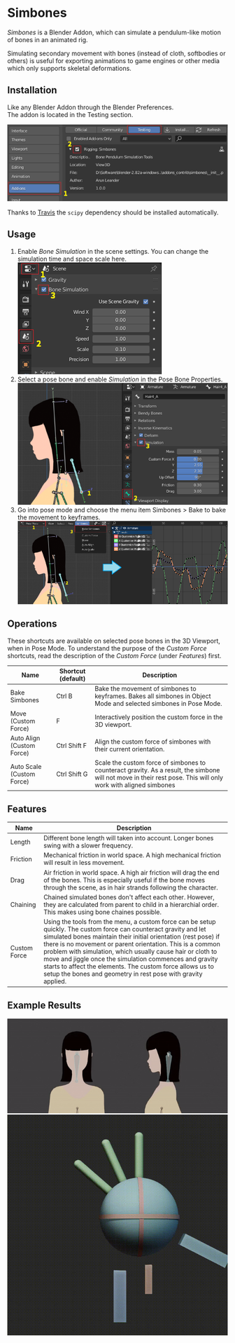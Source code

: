 # Simbones
*Simbones* is a Blender Addon, which can simulate a pendulum-like motion of bones in an animated rig.

Simulating secondary movement with bones (instead of cloth, softbodies or others) is useful for exporting animations to game engines or other media which only supports skeletal deformations.

## Installation

Like any Blender Addon through the Blender Preferences.  
The addon is located in the Testing section.

![preferences](doc/install.png)

Thanks to [Travis](https://github.com/Travis-OBrien) the `scipy` dependency should be installed automatically.

## Usage

1. Enable *Bone Simulation* in the scene settings. You can change the simulation time and space scale here.  
![preferences](doc/scene_settings.png)
2. Select a pose bone and enable *Simulation* in the Pose Bone Properties.  
![preferences](doc/bone_settings.png)
3. Go into pose mode and choose the menu item Simbones > Bake to bake the movement to keyframes.
![preferences](doc/simulate.png)

## Operations

These shortcuts are available on selected pose bones in the 3D Viewport, when in Pose Mode. To understand the purpose of the *Custom Force* shortcuts, read the description of the *Custom Force* (under *Features*) first.

Name | Shortcut (default) |Description
--- | --- | ---
Bake Simbones               | Ctrl B        | Bake the movement of simbones to keyframes. Bakes all simbones in Object Mode and selected simbones in Pose Mode.
Move (Custom Force)         | F             | Interactively position the custom force in the 3D viewport.
Auto Align (Custom Force)   | Ctrl Shift F  | Align the custom force of simbones with their current orientation.
Auto Scale (Custom Force)   | Ctrl Shift G  | Scale the custom force of simbones to counteract gravity. As a result, the simbone will not move in their rest pose. This will only work with aligned simbones

## Features

Name | Description
--- | ---
Length | Different bone length will taken into account. Longer bones swing with a slower frequency.
Friction | Mechanical friction in world space. A high mechanical friction will result in less movement.
Drag | Air friction in world space. A high air friction will drag the end of the bones. This is especially useful if the bone moves through the scene, as in hair strands following the character.
Chaining | Chained simulated bones don't affect each other. However, they are calculated from parent to child in a hierarchial order. This makes using bone chaines possible.
Custom Force | Using the tools from the menu, a custom force can be setup quickly. The custom force can counteract gravity and let simulated bones maintain their initial orientation (rest pose) if there is no movement or parent orientation. This is a common problem with simulation, which usually cause hair or cloth to move and jiggle once the simulation commences and gravity starts to affect the elements. The custom force allows us to setup the bones and geometry in rest pose with gravity applied.

## Example Results

![hair](doc/hair.gif)
![various settings](doc/tech.gif)